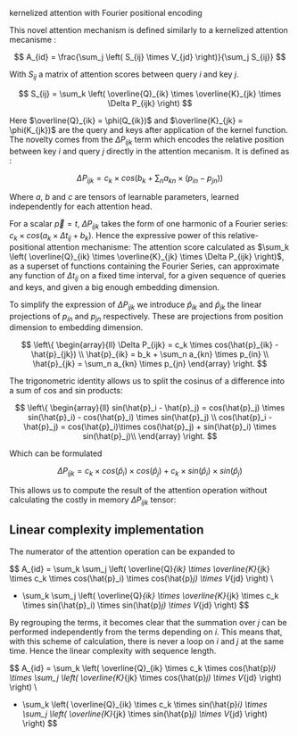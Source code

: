 <!--
kernelized attention

$$
A_{id} =  \sum_k \sum_j \left( \overline{Q}_{ik} \times \overline{K}_{jk} \times V_{jd} \right)
$$
-->

kernelized attention with Fourier positional encoding

This novel attention mechanism is defined similarly to a kernelized attention mecanisme :

$$
A_{id} =  \frac{\sum_j \left( S_{ij} \times V_{jd} \right)}{\sum_j S_{ij}}
$$

With $S_{ij}$ a matrix of attention scores between query $i$ and key $j$.

$$
S_{ij} = \sum_k \left( \overline{Q}_{ik} \times \overline{K}_{jk} \times \Delta P_{ijk} \right)
$$

Here $\overline{Q}_{ik} = \phi(Q_{ik})$ and $\overline{K}_{jk} = \phi(K_{jk})$ are the query and keys after application of the kernel function. The novelty comes from the $\Delta P_{ijk}$ term which encodes the relative position between key $i$ and query $j$ directly in the attention mecanism. It is defined as :

$$
\Delta P_{ijk} = c_k \times cos \left(b_k + \sum_n a_{kn} \times (p_{in} - p_{jn}) \right)
$$

Where $a$, $b$ and $c$ are tensors of learnable parameters, learned independently for each attention head.

For a scalar $\vec{p} = t$, $\Delta P_{ijk}$ takes the form of one harmonic of a Fourier series: $c_k \times cos \left(a_k \times \Delta t_{ij} + b_k \right)$. Hence the expressive power of this relative-positional attention mechanisme: The attention score calculated as $\sum_k \left( \overline{Q}_{ik} \times \overline{K}_{jk} \times \Delta P_{ijk} \right)$, as a superset of functions containing the Fourier Series, can approximate any function of $\Delta t_{ij}$ on a fixed time interval, for a given sequence of queries and keys, and given a big enough embedding dimension.

To simplify the expression of $\Delta P_{ijk}$ we introduce $\hat{p}_{ik}$ and $\hat{p}_{jk}$ the linear projections of $p_{in}$ and $p_{jn}$ respectively. These are projections from position dimension to embedding dimension.

$$
\left\{
\begin{array}{ll}
\Delta P_{ijk} = c_k \times cos(\hat{p}_{ik} - \hat{p}_{jk}) \\
\hat{p}_{ik} = b_k + \sum_n a_{kn} \times p_{in} \\
\hat{p}_{jk} = \sum_n a_{kn} \times p_{jn}
\end{array}
\right.
$$

The trigonometric identity allows us to split the cosinus of a difference into a sum of cos and sin products:

$$
\left\{
\begin{array}{ll}
sin(\hat{p}_i - \hat{p}_j) = cos(\hat{p}_j) \times sin(\hat{p}_i) - cos(\hat{p}_i) \times sin(\hat{p}_j) \\
cos(\hat{p}_i - \hat{p}_j) = cos(\hat{p}_i)\times cos(\hat{p}_j) + sin(\hat{p}_i) \times sin(\hat{p}_j)\\
\end{array}
\right.
$$

Which can be formulated

$$
\Delta P_{ijk} = c_k \times cos(\hat{p}_i) \times cos(\hat{p}_j) + c_k \times sin(\hat{p}_i) \times sin(\hat{p}_j)
$$

This allows us to compute the result of the attention operation without calculating the costly in memory $\Delta P_{ijk}$ tensor:


## Linear complexity implementation


The numerator of the attention operation can be expanded to

$$
A_{id} =  \sum_k \sum_j \left( \overline{Q}_{ik} \times \overline{K}_{jk} \times c_k \times cos(\hat{p}_i) \times cos(\hat{p}_j) \times V_{jd} \right) \\
+ \sum_k \sum_j \left( \overline{Q}_{ik} \times \overline{K}_{jk} \times c_k \times sin(\hat{p}_i) \times sin(\hat{p}_j) \times V_{jd} \right)
$$

By regrouping the terms, it becomes clear that the summation over $j$ can be performed independently from the terms depending on $i$. This means that, with this scheme of calculation, there is never a loop on $i$ and $j$ at the same time. Hence the linear complexity with sequence length.

$$
A_{id} =  \sum_k \left( \overline{Q}_{ik} \times c_k \times cos(\hat{p}_i) \times \sum_j  \left( \overline{K}_{jk} \times cos(\hat{p}_j) \times V_{jd} \right) \right) \\
+ \sum_k \left( \overline{Q}_{ik} \times c_k \times sin(\hat{p}_i) \times \sum_j  \left( \overline{K}_{jk} \times sin(\hat{p}_j) \times V_{jd} \right) \right)
$$